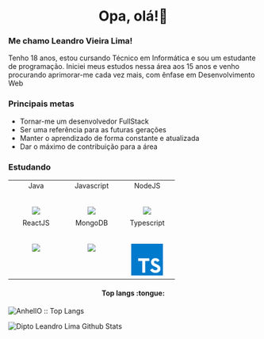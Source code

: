 <h1 align="center"> Opa, olá!👋 </h1>
<h3> Me chamo Leandro Vieira Lima! </h3>
<p> Tenho 18 anos, estou cursando Técnico em Informática e sou um estudante de programação.
 Iniciei meus estudos nessa área aos 15 anos e venho procurando aprimorar-me cada vez mais, com ênfase em Desenvolvimento Web</p>
<h3> Principais metas </h3>

- Tornar-me um desenvolvedor FullStack
- Ser uma referência para as futuras gerações
- Manter o aprendizado de forma constante e atualizada
- Dar o máximo de contribuição para a área

<h3> Estudando </h3>

<table>
  <tbody>
    <tr valign="top">
      <td width="25%" align="center">
        <span>Java</span><br><br><br>
        <img height="64px" src="https://camo.githubusercontent.com/ee363327b86af563b7405e1dbcbd95ecb0b1c965/68747470733a2f2f7777772e766563746f726c6f676f2e7a6f6e652f6c6f676f732f6a6176612f6a6176612d617232312e737667">
      </td>
      <td width="25%" align="center">
        <span>Javascript</span><br><br><br>
        <img height="64px" src="https://cdn.svgporn.com/logos/javascript.svg">
      </td>
      <td width="25%" align="center">
        <span>NodeJS</span><br><br><br>
        <img height="64px" src="https://camo.githubusercontent.com/d22732800f9fc6bfcb5ef3dd44c07aea2cdeacd3/68747470733a2f2f696d672e69636f6e73382e636f6d2f636f6c6f722f32782f6e6f64656a732e706e67">
      </td>
    </tr>
    <tr valign="top">
      <td width="25%" align="center">
        <span>ReactJS</span><br><br><br>
        <img height="64px" src="https://camo.githubusercontent.com/0f6fc25bdc2d142cab7b3e1b723bea5bdc6ca0c9/68747470733a2f2f63646e342e69636f6e66696e6465722e636f6d2f646174612f69636f6e732f6c6f676f732d332f3630302f52656163742e6a735f6c6f676f2d3531322e706e67">
      </td>
      <td width="25%" align="center">
        <span>MongoDB</span><br><br><br>
        <img height="64px" src="https://camo.githubusercontent.com/890587422b274f5b65e8ce6a595f6fa007500dca/68747470733a2f2f7777772e6c6f676f6c796e782e636f6d2f696d616765732f6c6f676f6c796e782f64352f64353062383333323466623466626162313463646661663437343039313135622e6a706567">
      </td>
           <td width="25%" align="center">
        <span>Typescript</span><br><br><br>
        <img height="64px" src="https://raw.githubusercontent.com/github/explore/80688e429a7d4ef2fca1e82350fe8e3517d3494d/topics/typescript/typescript.png">
      </td>
    </tr>

  </tbody>
</table>

<h4 align="center">Top langs :tongue:</h4>

<p><img src="https://github-readme-stats.vercel.app/api/top-langs/?username=leandro0101&langs_count=10&theme=tokyonight&layout=compact" alt="AnhellO :: Top Langs" /></p>





![Dipto Leandro Lima Github Stats](https://github-readme-stats.vercel.app/api?username=leandro0101&show_icons=true_color=fff&icon_color=79ff97&text_color=fff&bg_color=151515)
